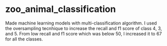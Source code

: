 # zoo_animal_classification

Made machine learning models with multi-classification algorithm. I used the oversampling tecnhique to increase the recall and f1 score of class 4, 3, and 5. From low recall and f1 score which was below 50, I increased it to 67 for all the classes.  
